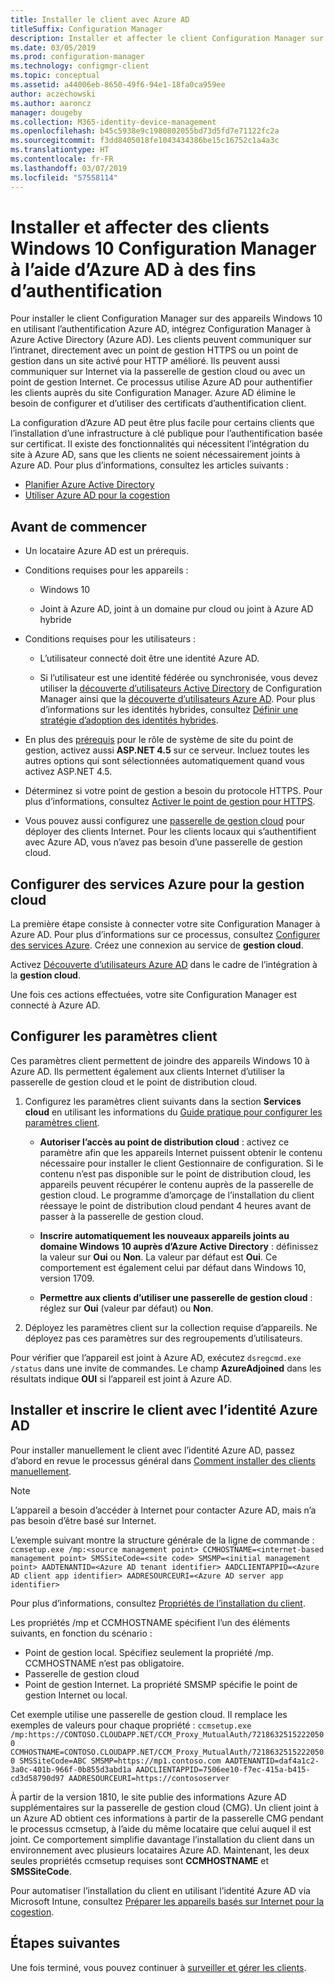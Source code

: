 ```yaml
---
title: Installer le client avec Azure AD
titleSuffix: Configuration Manager
description: Installer et affecter le client Configuration Manager sur les appareils Windows 10 en utilisant Azure Active Directory pour l’authentification
ms.date: 03/05/2019
ms.prod: configuration-manager
ms.technology: configmgr-client
ms.topic: conceptual
ms.assetid: a44006eb-8650-49f6-94e1-18fa0ca959ee
author: aczechowski
ms.author: aaroncz
manager: dougeby
ms.collection: M365-identity-device-management
ms.openlocfilehash: b45c5938e9c1980802055bd73d5fd7e71122fc2a
ms.sourcegitcommit: f3dd8405018fe1043434386be15c16752c1a4a3c
ms.translationtype: HT
ms.contentlocale: fr-FR
ms.lasthandoff: 03/07/2019
ms.locfileid: "57558114"
---
```

# <a name="install-and-assign-configuration-manager-windows-10-clients-using-azure-ad-for-authentication"></a>Installer et affecter des clients Windows 10 Configuration Manager à l’aide d’Azure AD à des fins d’authentification

Pour installer le client Configuration Manager sur des appareils Windows 10 en utilisant l’authentification Azure AD, intégrez Configuration Manager à Azure Active Directory (Azure AD). Les clients peuvent communiquer sur l’intranet, directement avec un point de gestion HTTPS ou un point de gestion dans un site activé pour HTTP amélioré. Ils peuvent aussi communiquer sur Internet via la passerelle de gestion cloud ou avec un point de gestion Internet. Ce processus utilise Azure AD pour authentifier les clients auprès du site Configuration Manager. Azure AD élimine le besoin de configurer et d’utiliser des certificats d’authentification client.

La configuration d’Azure AD peut être plus facile pour certains clients que l’installation d’une infrastructure à clé publique pour l’authentification basée sur certificat. Il existe des fonctionnalités qui nécessitent l’intégration du site à Azure AD, sans que les clients ne soient nécessairement joints à Azure AD.<!-- SCCMDocs issue 1259 --> Pour plus d’informations, consultez les articles suivants :
- [Planifier Azure Active Directory](/sccm/core/plan-design/security/plan-for-security#bkmk_planazuread)
- [Utiliser Azure AD pour la cogestion](/sccm/comanage/quickstart-hybrid-aad)



## <a name="before-you-begin"></a>Avant de commencer

- Un locataire Azure AD est un prérequis.  

- Conditions requises pour les appareils :  

    - Windows 10  

    - Joint à Azure AD, joint à un domaine pur cloud ou joint à Azure AD hybride  

- Conditions requises pour les utilisateurs :  

    - L’utilisateur connecté doit être une identité Azure AD.   

    - Si l’utilisateur est une identité fédérée ou synchronisée, vous devez utiliser la [découverte d’utilisateurs Active Directory](/sccm/core/servers/deploy/configure/about-discovery-methods#bkmk_aboutUser) de Configuration Manager ainsi que la [découverte d’utilisateurs Azure AD](/sccm/core/servers/deploy/configure/about-discovery-methods#azureaddisc). Pour plus d’informations sur les identités hybrides, consultez [Définir une stratégie d’adoption des identités hybrides](/azure/active-directory/active-directory-hybrid-identity-design-considerations-identity-adoption-strategy).<!--497750-->  

- En plus des [prérequis](/sccm/core/plan-design/configs/site-and-site-system-prerequisites#bkmk_2012MPpreq) pour le rôle de système de site du point de gestion, activez aussi **ASP.NET 4.5** sur ce serveur. Incluez toutes les autres options qui sont sélectionnées automatiquement quand vous activez ASP.NET 4.5.  

- Déterminez si votre point de gestion a besoin du protocole HTTPS. Pour plus d’informations, consultez [Activer le point de gestion pour HTTPS](/sccm/core/clients/manage/cmg/certificates-for-cloud-management-gateway#bkmk_mphttps).  

- Vous pouvez aussi configurez une [passerelle de gestion cloud](/sccm/core/clients/manage/cmg/plan-cloud-management-gateway) pour déployer des clients Internet. Pour les clients locaux qui s’authentifient avec Azure AD, vous n’avez pas besoin d’une passerelle de gestion cloud.  


## <a name="configure-azure-services-for-cloud-management"></a>Configurer des services Azure pour la gestion cloud

La première étape consiste à connecter votre site Configuration Manager à Azure AD. Pour plus d’informations sur ce processus, consultez [Configurer des services Azure](/sccm/core/servers/deploy/configure/azure-services-wizard). Créez une connexion au service de **gestion cloud**.

Activez [Découverte d’utilisateurs Azure AD](/sccm/core/servers/deploy/configure/configure-discovery-methods#azureaadisc) dans le cadre de l’intégration à la **gestion cloud**. 

Une fois ces actions effectuées, votre site Configuration Manager est connecté à Azure AD. 



## <a name="configure-client-settings"></a>Configurer les paramètres client

Ces paramètres client permettent de joindre des appareils Windows 10 à Azure AD. Ils permettent également aux clients Internet d’utiliser la passerelle de gestion cloud et le point de distribution cloud.

1.  Configurez les paramètres client suivants dans la section **Services cloud** en utilisant les informations du [Guide pratique pour configurer les paramètres client](/sccm/core/clients/deploy/configure-client-settings).  

    - **Autoriser l’accès au point de distribution cloud** : activez ce paramètre afin que les appareils Internet puissent obtenir le contenu nécessaire pour installer le client Gestionnaire de configuration. Si le contenu n’est pas disponible sur le point de distribution cloud, les appareils peuvent récupérer le contenu auprès de la passerelle de gestion cloud. Le programme d’amorçage de l’installation du client réessaye le point de distribution cloud pendant 4 heures avant de passer à la passerelle de gestion cloud.<!--495533-->  

    - **Inscrire automatiquement les nouveaux appareils joints au domaine Windows 10 auprès d’Azure Active Directory** : définissez la valeur sur **Oui** ou **Non**. La valeur par défaut est **Oui**. Ce comportement est également celui par défaut dans Windows 10, version 1709.

    - **Permettre aux clients d’utiliser une passerelle de gestion cloud** : réglez sur **Oui** (valeur par défaut) ou **Non**.  

2.  Déployez les paramètres client sur la collection requise d’appareils. Ne déployez pas ces paramètres sur des regroupements d’utilisateurs.

Pour vérifier que l’appareil est joint à Azure AD, exécutez `dsregcmd.exe /status` dans une invite de commandes. Le champ **AzureAdjoined** dans les résultats indique **OUI** si l’appareil est joint à Azure AD.



## <a name="install-and-register-the-client-using-azure-ad-identity"></a>Installer et inscrire le client avec l’identité Azure AD

Pour installer manuellement le client avec l’identité Azure AD, passez d’abord en revue le processus général dans [Comment installer des clients manuellement](/sccm/core/clients/deploy/deploy-clients-to-windows-computers#BKMK_Manual). 

 > [!Note]  
 > L’appareil a besoin d’accéder à Internet pour contacter Azure AD, mais n’a pas besoin d’être basé sur Internet. 

L’exemple suivant montre la structure générale de la ligne de commande : `ccmsetup.exe /mp:<source management point> CCMHOSTNAME=<internet-based management point> SMSSiteCode=<site code> SMSMP=<initial management point> AADTENANTID=<Azure AD tenant identifier> AADCLIENTAPPID=<Azure AD client app identifier> AADRESOURCEURI=<Azure AD server app identifier>`

Pour plus d’informations, consultez [Propriétés de l’installation du client](/sccm/core/clients/deploy/about-client-installation-properties).

Les propriétés /mp et CCMHOSTNAME spécifient l’un des éléments suivants, en fonction du scénario :
- Point de gestion local. Spécifiez seulement la propriété /mp. CCMHOSTNAME n’est pas obligatoire.
- Passerelle de gestion cloud
- Point de gestion Internet. La propriété SMSMP spécifie le point de gestion Internet ou local.

Cet exemple utilise une passerelle de gestion cloud. Il remplace les exemples de valeurs pour chaque propriété : `ccmsetup.exe /mp:https://CONTOSO.CLOUDAPP.NET/CCM_Proxy_MutualAuth/72186325152220500 CCMHOSTNAME=CONTOSO.CLOUDAPP.NET/CCM_Proxy_MutualAuth/72186325152220500 SMSSiteCode=ABC SMSMP=https://mp1.contoso.com AADTENANTID=daf4a1c2-3a0c-401b-966f-0b855d3abd1a AADCLIENTAPPID=7506ee10-f7ec-415a-b415-cd3d58790d97 AADRESOURCEURI=https://contososerver`

À partir de la version 1810, le site publie des informations Azure AD supplémentaires sur la passerelle de gestion cloud (CMG). Un client joint à un Azure AD obtient ces informations à partir de la passerelle CMG pendant le processus ccmsetup, à l’aide du même locataire que celui auquel il est joint. Ce comportement simplifie davantage l’installation du client dans un environnement avec plusieurs locataires Azure AD. Maintenant, les deux seules propriétés ccmsetup requises sont **CCMHOSTNAME** et **SMSSiteCode**.<!--3607731-->

Pour automatiser l’installation du client en utilisant l’identité Azure AD via Microsoft Intune, consultez [Préparer les appareils basés sur Internet pour la cogestion](/sccm/comanage/how-to-prepare-win10#install-the-configuration-manager-client).



## <a name="next-steps"></a>Étapes suivantes

Une fois terminé, vous pouvez continuer à [surveiller et gérer les clients](/sccm/core/clients/manage/monitor-clients).
